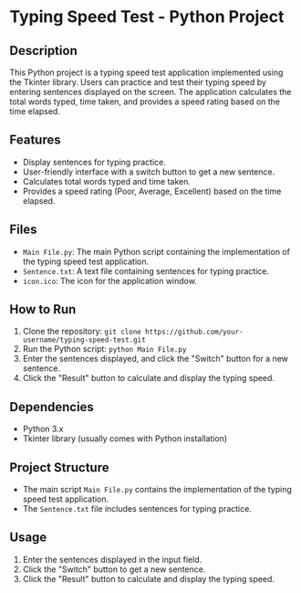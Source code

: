 # Typing Speed Test - Python Project

## Description

This Python project is a typing speed test application implemented using the Tkinter library. Users can practice and test their typing speed by entering sentences displayed on the screen. The application calculates the total words typed, time taken, and provides a speed rating based on the time elapsed.

## Features

- Display sentences for typing practice.
- User-friendly interface with a switch button to get a new sentence.
- Calculates total words typed and time taken.
- Provides a speed rating (Poor, Average, Excellent) based on the time elapsed.

## Files

- `Main File.py`: The main Python script containing the implementation of the typing speed test application.
- `Sentence.txt`: A text file containing sentences for typing practice.
- `icon.ico`: The icon for the application window.

## How to Run

1. Clone the repository: `git clone https://github.com/your-username/typing-speed-test.git`
2. Run the Python script: `python Main File.py`
3. Enter the sentences displayed, and click the "Switch" button for a new sentence.
4. Click the "Result" button to calculate and display the typing speed.

## Dependencies

- Python 3.x
- Tkinter library (usually comes with Python installation)

## Project Structure

- The main script `Main File.py` contains the implementation of the typing speed test application.
- The `Sentence.txt` file includes sentences for typing practice.

## Usage

1. Enter the sentences displayed in the input field.
2. Click the "Switch" button to get a new sentence.
3. Click the "Result" button to calculate and display the typing speed.
